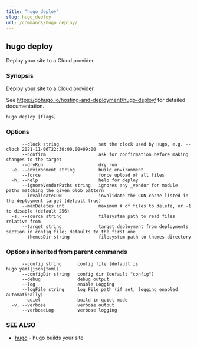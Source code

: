 ```yaml
---
title: "hugo deploy"
slug: hugo_deploy
url: /commands/hugo_deploy/
---
```

## hugo deploy

Deploy your site to a Cloud provider.

### Synopsis

Deploy your site to a Cloud provider.

See https://gohugo.io/hosting-and-deployment/hugo-deploy/ for detailed
documentation.


```
hugo deploy [flags]
```

### Options

```
      --clock string               set the clock used by Hugo, e.g. --clock 2021-11-06T22:30:00.00+09:00
      --confirm                    ask for confirmation before making changes to the target
      --dryRun                     dry run
  -e, --environment string         build environment
      --force                      force upload of all files
  -h, --help                       help for deploy
      --ignoreVendorPaths string   ignores any _vendor for module paths matching the given Glob pattern
      --invalidateCDN              invalidate the CDN cache listed in the deployment target (default true)
      --maxDeletes int             maximum # of files to delete, or -1 to disable (default 256)
  -s, --source string              filesystem path to read files relative from
      --target string              target deployment from deployments section in config file; defaults to the first one
      --themesDir string           filesystem path to themes directory
```

### Options inherited from parent commands

```
      --config string      config file (default is hugo.yaml|json|toml)
      --configDir string   config dir (default "config")
      --debug              debug output
      --log                enable Logging
      --logFile string     log File path (if set, logging enabled automatically)
      --quiet              build in quiet mode
  -v, --verbose            verbose output
      --verboseLog         verbose logging
```

### SEE ALSO

* [hugo](/commands/hugo/)	 - hugo builds your site

